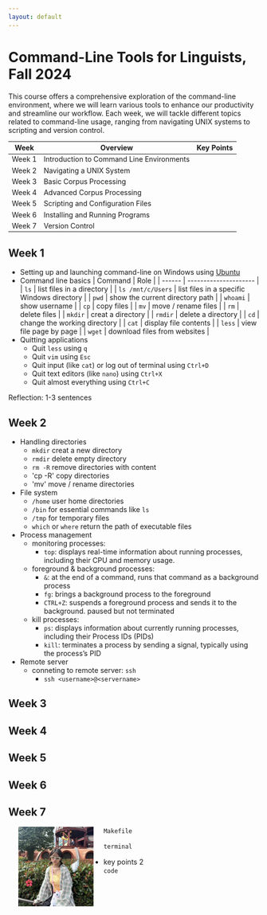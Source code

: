 ```yaml
---
layout: default
---
```


# Command-Line Tools for Linguists, Fall 2024
This course offers a comprehensive exploration of the command-line environment, where we will learn various tools to enhance our productivity and streamline our workflow. Each week, we will tackle different topics related to command-line usage, ranging from navigating UNIX systems to scripting and version control.

| Week    | Overview        | Key Points         |
| ------- | --------------------- | ------------------- |
| Week 1 | Introduction to Command Line Environments |  |
| Week 2 | Navigating a UNIX System |  |
| Week 3 | Basic Corpus Processing |  |
| Week 4 | Advanced Corpus Processing | |
| Week 5 | Scripting and Configuration Files | |
| Week 6 | Installing and Running Programs | |
| Week 7 | Version Control | |

## Week 1
- Setting up and launching command-line on Windows using [Ubuntu](https://ubuntu.com/download)
- Command line basics
  | Command | Role |
  | ------ | --------------------- |
  | `ls` | list files in a directory |
  | `ls /mnt/c/Users` | list files in a specific Windows directory |
  | `pwd` | show the current directory path |
  | `whoami` | show username |
  | `cp` | copy files |
  | `mv` | move / rename files |
  | `rm` | delete files |
  | `mkdir` | creat a directory |
  | `rmdir` | delete a directory |
  | `cd` | change the working directory |
  | `cat` | display file contents |
  | `less` | view file page by page |
  | `wget` | download files from websites |
- Quitting applications
  - Quit `less` using `q`
  - Quit `vim` using `Esc`
  - Quit input (like `cat`) or log out of terminal using `Ctrl+D`
  - Quit text editors (like `nano`) using `Ctrl+X`
  - Quit almost everything using `Ctrl+C`

Reflection: 1-3 sentences

## Week 2
- Handling directories
  - `mkdir` creat a new directory
  - `rmdir` delete empty directory
  - `rm -R` remove directories with content
  - 'cp -R' copy directories
  - 'mv' move / rename directories
- File system
  - `/home` user home directories
  - `/bin` for essential commands like `ls`
  - `/tmp` for temporary files
  - `which` or `where` return the path of executable files
- Process management
  - monitoring processes:
    - `top`: displays real-time information about running processes, including their CPU and memory usage.
  - foreground & background processes:
    - `&`: at the end of a command, runs that command as a background process
    - `fg`: brings a background process to the foreground
    - `CTRL+Z`: suspends a foreground process and sends it to the background. paused but not terminated
  - kill processes:
    - `ps`: displays information about currently running processes, including their Process IDs (PIDs)
    - `kill`: terminates a process by sending a signal, typically using the process’s PID
- Remote server
  - conneting to remote server: `ssh`
    - `ssh <username>@<servername>`

## Week 3

## Week 4

## Week 5

## Week 6

## Week 7

<img src="assets/images/rei_picture.jpg" alt="Photo" hspace="20" width="30%" align="left"/>

```makefile
Makefile
```

```bash
terminal
```
- key points 2<br>
`code`
